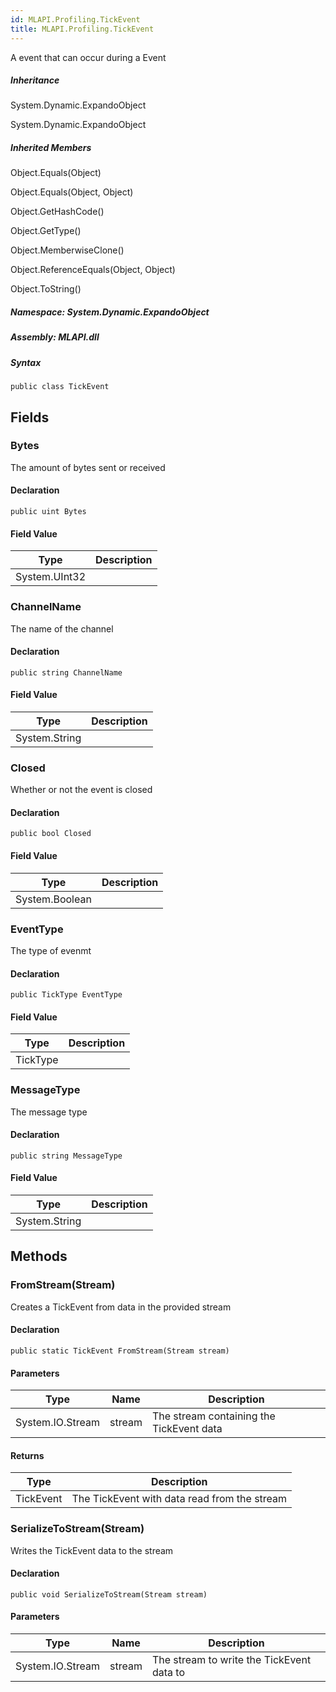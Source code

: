 ```yaml
---  
id: MLAPI.Profiling.TickEvent  
title: MLAPI.Profiling.TickEvent  
---
```


<div class="markdown level0 summary">

A event that can occur during a Event

</div>

<div class="markdown level0 conceptual">

</div>

<div class="inheritance">

##### Inheritance

<div class="level0">

System.Dynamic.ExpandoObject

</div>

<div class="level1">

System.Dynamic.ExpandoObject

</div>

</div>

<div class="inheritedMembers">

##### Inherited Members

<div>

Object.Equals(Object)

</div>

<div>

Object.Equals(Object, Object)

</div>

<div>

Object.GetHashCode()

</div>

<div>

Object.GetType()

</div>

<div>

Object.MemberwiseClone()

</div>

<div>

Object.ReferenceEquals(Object, Object)

</div>

<div>

Object.ToString()

</div>

</div>

##### **Namespace**: System.Dynamic.ExpandoObject

##### **Assembly**: MLAPI.dll

##### Syntax

    public class TickEvent

## Fields

### Bytes

<div class="markdown level1 summary">

The amount of bytes sent or received

</div>

<div class="markdown level1 conceptual">

</div>

#### Declaration

    public uint Bytes

#### Field Value

| Type          | Description |
|---------------|-------------|
| System.UInt32 |             |

### ChannelName

<div class="markdown level1 summary">

The name of the channel

</div>

<div class="markdown level1 conceptual">

</div>

#### Declaration

    public string ChannelName

#### Field Value

| Type          | Description |
|---------------|-------------|
| System.String |             |

### Closed

<div class="markdown level1 summary">

Whether or not the event is closed

</div>

<div class="markdown level1 conceptual">

</div>

#### Declaration

    public bool Closed

#### Field Value

| Type           | Description |
|----------------|-------------|
| System.Boolean |             |

### EventType

<div class="markdown level1 summary">

The type of evenmt

</div>

<div class="markdown level1 conceptual">

</div>

#### Declaration

    public TickType EventType

#### Field Value

| Type     | Description |
|----------|-------------|
| TickType |             |

### MessageType

<div class="markdown level1 summary">

The message type

</div>

<div class="markdown level1 conceptual">

</div>

#### Declaration

    public string MessageType

#### Field Value

| Type          | Description |
|---------------|-------------|
| System.String |             |

## Methods 

### FromStream(Stream)

<div class="markdown level1 summary">

Creates a TickEvent from data in the provided stream

</div>

<div class="markdown level1 conceptual">

</div>

#### Declaration

    public static TickEvent FromStream(Stream stream)

#### Parameters

| Type             | Name   | Description                              |
|------------------|--------|------------------------------------------|
| System.IO.Stream | stream | The stream containing the TickEvent data |

#### Returns

| Type      | Description                                  |
|-----------|----------------------------------------------|
| TickEvent | The TickEvent with data read from the stream |

### SerializeToStream(Stream)

<div class="markdown level1 summary">

Writes the TickEvent data to the stream

</div>

<div class="markdown level1 conceptual">

</div>

#### Declaration

    public void SerializeToStream(Stream stream)

#### Parameters

| Type             | Name   | Description                               |
|------------------|--------|-------------------------------------------|
| System.IO.Stream | stream | The stream to write the TickEvent data to |
